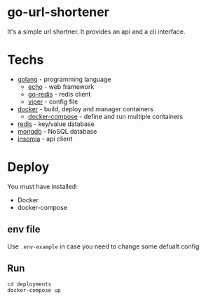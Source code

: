 # go-url-shortener
It's a simple url shortner. It provides an api and a cli interface.

# Techs
- [golang](https://go.dev/) - programming language 
  - [echo](https://echo.labstack.com/) - web framework
  - [go-redis](https://github.com/go-redis/redis) - redis client
  - [viper](https://github.com/spf13/viper) - config file
- [docker](https://docs.docker.com/engine/) - build, deploy and manager containers
  - [docker-compose](https://docs.docker.com/compose/) -  define and run multiple containers
- [redis](https://redis.io/) - key/value database
- [mongdb](https://www.mongodb.com) - NoSQL database
- [insomia](https://github.com/Kong/insomnia) - api client

# Deploy

You must have installed:
- Docker
- docker-compose

## env file
Use `.env-example` in case you need to change some defualt config


## Run
```
cd deployments
docker-compose up
```



